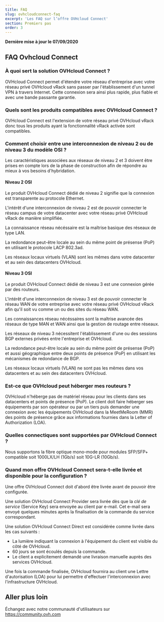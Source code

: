 ```yaml
---
title: FAQ
slug: ovhcloudconnect-faq
excerpt: 'Les FAQ sur l’offre OVHcloud Connect'
section: Premiers pas
order: 3
---
```


**Dernière mise à jour le 07/09/2020**

## FAQ Ovhcloud Connect

### À quoi sert la solution OVHcloud Connect ?

OVHcloud Connect permet d'étendre votre réseau d'entreprise avec votre réseau privé OVHcloud vRack sans passer par l'établissement d'un tunnel VPN à travers Internet. Cette connexion sera ainsi plus rapide, plus fiable et avec une bande passante garantie.

### Quels sont les produits compatibles avec OVHcloud Connect ?

OVHcloud Connect est l'extension de votre réseau privé OVHcloud vRack donc tous les produits ayant la fonctionnalité vRack activée sont compatibles.

### Comment choisir entre une interconnexion de niveau 2 ou de niveau 3 du modèle OSI ?

Les caractéristiques associées aux réseaux de niveau 2 et 3 doivent être prises en compte lors de la phase de construction afin de répondre au mieux à vos besoins d'hybridation.

#### Niveau 2 OSI

Le produit OVHcloud Connect dédié de niveau 2 signifie que la connexion est transparente au protocole Ethernet.

L'intérêt d'une interconnexion de niveau 2 est de pouvoir connecter le réseau campus de votre datacenter avec votre réseau privé OVHcloud vRack de manière simplifiée. 

La connaissance réseau nécéssaire est la maîtrise basique des réseaux de type LAN. 

La redondance peut-être locale au sein du même point de présense (PoP) en utilisant le protocole LACP 802.3ad.

Les réseaux locaux virtuels (VLAN) sont les mêmes dans votre datacenter et au sein des datacenters OVHcloud.

#### Niveau 3 OSI

Le produit OVHcloud Connect dédié de niveau 3 est une connexion gérée par des routeurs. 

L'intérêt d'une interconnexion de niveau 3 est de pouvoir connecter le réseau WAN de votre entreprise avec votre réseau privé OVHcloud vRack afin qu'il soit vu comme un ou des sites du réseau WAN. 

Les connaissances réseau nécéssaires sont la maîtrise avancée des réseaux de type MAN et WAN ainsi que la gestion de routage entre réseaux. 

Les réseaux de niveau 3 nécessitent l'établissement d'une ou des sessions BGP externes privées entre l'entreprise et OVHcloud. 

La redondance peut-être locale au sein du même point de présense (PoP) et aussi géographique entre deux points de présence (PoP) en utilisant les mécanismes de redondance de BGP.

Les réseaux locaux virtuels (VLAN) ne sont pas les mêmes dans vos datacenters et au sein des datacenters OVHcloud.

### Est-ce que OVHcloud peut héberger mes routeurs ?

OVHcloud n'héberge pas de matériel réseau pour les clients dans ses datacenters et points de présence (PoP). Le client doit faire héberger ses équipements par son opérateur ou par un tiers puis demander une connexion avec les équipements OVHcloud dans la MeetMeRoom (MMR) des points de présence grâce aux informations fournies dans la Letter of Authorization (LOA). 


### Quelles connectiques sont supportées par OVHcloud Connect ?

Nous supportons la fibre optique mono-mode pour modules SFP/SFP+ compatible soit 1000LX/LH (1Gb/s) soit 10G-LR (10Gb/s).

### Quand mon offre OVHcloud Connect sera-t-elle livrée et disponible pour la configuration ?

Une offre OVHcloud Connect doit d'abord être livrée avant de pouvoir être configurée.

Une solution OVHcloud Connect Provider sera livrée dès que la *clé de service* (Service Key) sera envoyée au client par e-mail. Cet e-mail sera envoyé quelques minutes après la finalisation de la commande du service correspondant.

Une solution OVHcloud Connect Direct est considérée comme livrée dans les cas suivants :

- La lumière indiquant la connexion à l'équipement du client est visible du côté de OVHcloud.
- 60 jours se sont écoulés depuis la commande.
- Le client a explicitement demandé une livraison manuelle auprès des services OVHcloud.

Une fois la commande finalisée, OVHcloud fournira au client une Lettre d'autorisation (LOA) pour lui permettre d'effectuer l'interconnexion avec l'infrastructure OVHcloud.

## Aller plus loin

Échangez avec notre communauté d'utilisateurs sur <https://community.ovh.com>
